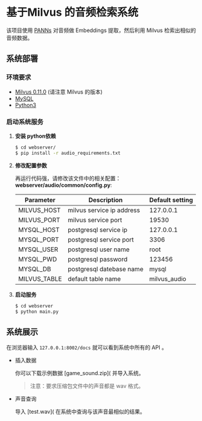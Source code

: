 # 基于Milvus 的音频检索系统

该项目使用 [PANNs](https://github.com/qiuqiangkong/audioset_tagging_cnn) 对音频做 Embeddings 提取，然后利用 Milvus 检索出相似的音频数据。 

## 系统部署

### 环境要求

- [Milvus 0.11.0](https://milvus.io/docs/v0.11.0/milvus_docker-cpu.md) (请注意 Milvus 的版本)
- [MySQL](https://hub.docker.com/r/mysql/mysql-server)
- [Python3](https://www.python.org/downloads/)

### 启动系统服务

1. **安装 python依赖**

   ```bash
   $ cd webserver/
   $ pip install -r audio_requirements.txt
   ```

2. **修改配置参数**

   再运行代码强，请修改该文件中的相关配置：**webserver/audio/common/config.py**:

   | Parameter    | Description               | Default setting |
   | ------------ | ------------------------- | --------------- |
   | MILVUS_HOST  | milvus service ip address | 127.0.0.1       |
   | MILVUS_PORT  | milvus service port       | 19530           |
   | MYSQL_HOST   | postgresql service ip     | 127.0.0.1       |
   | MYSQL_PORT   | postgresql service port   | 3306            |
   | MYSQL_USER   | postgresql user name      | root            |
   | MYSQL_PWD    | postgresql password       | 123456          |
   | MYSQL_DB     | postgresql datebase name  | mysql           |
   | MILVUS_TABLE | default table name        | milvus_audio    |

3. **启动服务**

   ```bash
   $ cd webserver
   $ python main.py
   ```



## 系统展示

在浏览器输入 `127.0.0.1:8002/docs` 就可以看到系统中所有的 API 。

- 插入数据

  你可以下载示例数据 [game_sound.zip]( 并导入系统。

  > 注意：要求压缩包文件中的声音都是 wav 格式。

  

- 声音查询

  导入 [test.wav]( 在系统中查询与该声音最相似的结果。